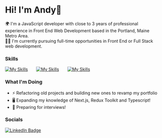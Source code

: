 Hi! I'm Andy👋
========================================================================================================================================

🌍 I'm a JavaScript developer with close to 3 years of professional experience in Front End Web Development based in the Portland, Maine Metro Area. 
<br/>
🏃‍♂️ I'm currently pursuing full-time opportunities in Front End or Full Stack web development.
<br/>

### Skills

[![My Skills](https://skillicons.dev/icons?i=html,css,js,ts)](https://skillicons.dev) &nbsp;&nbsp;&nbsp;&nbsp;&nbsp; [![My Skills](https://skillicons.dev/icons?i=react,redux,materialui)](https://skillicons.dev) &nbsp;&nbsp;&nbsp;&nbsp;&nbsp; [![My Skills](https://skillicons.dev/icons?i=nodejs,express,postgres)](https://skillicons.dev) &nbsp;&nbsp;&nbsp;&nbsp;&nbsp;
<br/>

### What I'm Doing
* ⚡ Refactoring old projects and building new ones to revamp my portfolio
* 🖥️ Expanding my knowledge of Next.js, Redux Toolkit and Typescript!
* 👔 Preparing for interviews!

### Socials

<div id="badges">
  <a href="https://www.linkedin.com/in/andrewmgauthier/" target="_blank">
    <img src="https://img.shields.io/badge/LinkedIn-blue?style=for-the-badge&logo=linkedin&logoColor=white" alt="LinkedIn Badge"/>
  </a>
</div>

<!--
**amgauthier1992/amgauthier1992** is a ✨ _special_ ✨ repository because its `README.md` (this file) appears on your GitHub profile.

Here are some ideas to get you started:

- 🔭 I’m currently working on ...
- 🌱 I’m currently learning ...
- 👯 I’m looking to collaborate on ...
- 🤔 I’m looking for help with ...
- 💬 Ask me about ...
- 📫 How to reach me: ...
- 😄 Pronouns: ...
- ⚡ Fun fact: ...
-->
